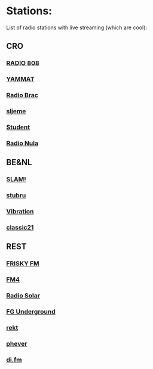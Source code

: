 # Stations:

List of radio stations with live streaming (which are cool):

## CRO
### [RADIO 808](https://radio808.com/player/)
### [YAMMAT](https://yammat.fm/popup/)
### [Radio Brac](http://www.radiolive.biz/webplayer/radio-brac/)
### [sljeme](https://onlineradiobox.com/hr/hrsljeme/?cs=hr.hrsljeme&played=1)
### [Student](http://onlineradiobox.com/hr/student/player/?cs=hr.student&played=1)
### [Radio Nula](https://radionula.com/)

## BE&NL
### [SLAM!](https://player.slam.nl/?stream=slam&brand=slam)
### [stubru](https://radioplus.be/#/stubru/herbeluister)
### [Vibration](http://vibrationbelgique.ice.infomaniak.ch/vibrationbelgique-high)
### [classic21](https://www.rtbf.be/radio/liveradio/classic21)

## REST
### [FRISKY FM](https://www.friskyradio.com/)
### [FM4](https://fm4.orf.at/player/live)
### [Radio Solar](http://radioonline.com.pt/embed/solar-fm/)
### [FG Underground](https://onlineradiobox.com/fr/radiofgunder/?cs=fr.radiofgunder&played=1&lang=en)
### [rekt](https://rekt.network/?station=rekt#Station)
### [phever](https://www.phever.ie/)
### [di.fm](https://www.di.fm/progressive)



